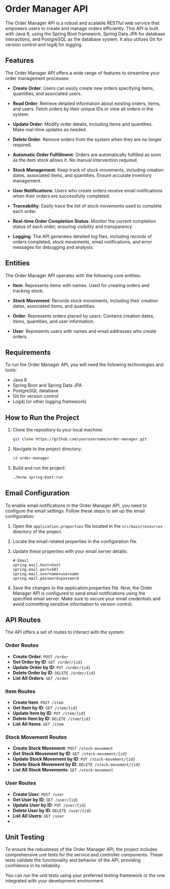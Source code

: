 # Order Manager API

The Order Manager API is a robust and scalable RESTful web service that empowers users to create and manage orders efficiently. This API is built with Java 8, using the Spring Boot framework, Spring Data JPA for database interactions, and PostgreSQL as the database system. It also utilizes Git for version control and log4j for logging.

## Features

The Order Manager API offers a wide range of features to streamline your order management processes:

- **Create Order**: Users can easily create new orders specifying items, quantities, and associated users.

- **Read Order**: Retrieve detailed information about existing orders, items, and users. Fetch orders by their unique IDs or view all orders in the system.

- **Update Order**: Modify order details, including items and quantities. Make real-time updates as needed.

- **Delete Order**: Remove orders from the system when they are no longer required.

- **Automatic Order Fulfillment**: Orders are automatically fulfilled as soon as the item stock allows it. No manual intervention required.

- **Stock Management**: Keep track of stock movements, including creation dates, associated items, and quantities. Ensure accurate inventory management.

- **User Notifications**: Users who create orders receive email notifications when their orders are successfully completed.

- **Traceability**: Easily trace the list of stock movements used to complete each order.

- **Real-time Order Completion Status**: Monitor the current completion status of each order, ensuring visibility and transparency.

- **Logging**: The API generates detailed log files, including records of orders completed, stock movements, email notifications, and error messages for debugging and analysis.

## Entities

The Order Manager API operates with the following core entities:

- **Item**: Represents items with names. Used for creating orders and tracking stock.

- **Stock Movement**: Records stock movements, including their creation dates, associated items, and quantities.

- **Order**: Represents orders placed by users. Contains creation dates, items, quantities, and user information.

- **User**: Represents users with names and email addresses who create orders.

## Requirements

To run the Order Manager API, you will need the following technologies and tools:

- Java 8
- Spring Boot and Spring Data JPA
- PostgreSQL database
- Git for version control
- Log4j (or other logging framework)

## How to Run the Project

1. Clone the repository to your local machine:

   ```bash
   git clone https://github.com/yourusername/order-manager.git

2. Navigate to the project directory:
   ```bash
   cd order-manager
   
4. Build and run the project:
   ```bash
   ./mvnw spring-boot:run

## Email Configuration

To enable email notifications in the Order Manager API, you need to configure the email settings. Follow these steps to set up the email configuration:

1. Open the `application.properties` file located in the `src/main/resources` directory of the project.

2. Locate the email-related properties in the configuration file.

3. Update these properties with your email server details:

   ```properties
   # Email
   spring.mail.host=host
   spring.mail.port=587
   spring.mail.username=username
   spring.mail.password=password

4. Save the changes to the application.properties file.
Now, the Order Manager API is configured to send email notifications using the specified email server. Make sure to secure your email credentials and avoid committing sensitive information to version control.

## API Routes

The API offers a set of routes to interact with the system:

### Order Routes

- **Create Order**: `POST /order`
- **Get Order by ID**: `GET /order/{id}`
- **Update Order by ID**: `PUT /order/{id}`
- **Delete Order by ID**: `DELETE /order/{id}`
- **List All Orders**: `GET /order`

### Item Routes

- **Create Item**: `POST /item`
- **Get Item by ID**: `GET /item/{id}`
- **Update Item by ID**: `PUT /item/{id}`
- **Delete Item by ID**: `DELETE /item/{id}`
- **List All Items**: `GET /item`

### Stock Movement Routes

- **Create Stock Movement**: `POST /stock-movement`
- **Get Stock Movement by ID**: `GET /stock-movement/{id}`
- **Update Stock Movement by ID**: `PUT /stock-movement/{id}`
- **Delete Stock Movement by ID**: `DELETE /stock-movement/{id}`
- **List All Stock Movements**: `GET /stock-movement`

### User Routes

- **Create User**: `POST /user`
- **Get User by ID**: `GET /user/{id}`
- **Update User by ID**: `PUT /user/{id}`
- **Delete User by ID**: `DELETE /user/{id}`
- **List All Users**: `GET /user`
- 
## Unit Testing

To ensure the robustness of the Order Manager API, the project includes comprehensive unit tests for the service and controller components. These tests validate the functionality and behavior of the API, providing confidence in its reliability.

You can run the unit tests using your preferred testing framework or the one integrated with your development environment.
